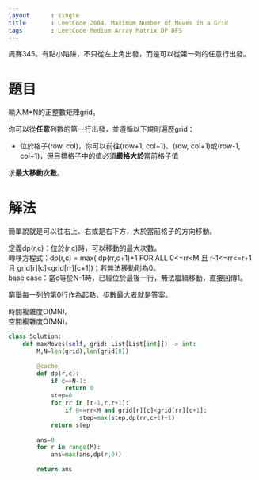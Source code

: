 ```yaml
--- 
layout      : single
title       : LeetCode 2684. Maximum Number of Moves in a Grid
tags        : LeetCode Medium Array Matrix DP DFS
---
```

周賽345。有點小陷阱，不只從左上角出發，而是可以從第一列的任意行出發。  

# 題目
輸入M\*N的正整數矩陣grid。  

你可以從**任意**列數的第一行出發，並遵循以下規則遍歷grid：  
- 位於格子(row, col)，你可以前往(row+1, col+1)、(row, col+1)或(row-1, col+1)，但目標格子中的值必須**嚴格大於**當前格子值  

求**最大移動次數**。  

# 解法
簡單說就是可以往右上、右或是右下方，大於當前格子的方向移動。  

定義dp(r,c)：位於(r,c)時，可以移動的最大次數。  
轉移方程式：dp(r,c) = max( dp(rr,c+1)+1 FOR ALL 0<=rr<M 且 r-1<=rr<=r+1 且 grid[r][c]<grid[rr][c+1])；若無法移動則為0。  
base case：當c等於N-1時，已經位於最後一行，無法繼續移動，直接回傳1。  

窮舉每一列的第0行作為起點，步數最大者就是答案。  

時間複雜度O(MN)。  
空間複雜度O(MN)。  

```python
class Solution:
    def maxMoves(self, grid: List[List[int]]) -> int:
        M,N=len(grid),len(grid[0])
        
        @cache
        def dp(r,c):
            if c==N-1: 
                return 0
            step=0
            for rr in [r-1,r,r+1]:
                if 0<=rr<M and grid[r][c]<grid[rr][c+1]: 
                    step=max(step,dp(rr,c+1)+1)  
            return step
        
        ans=0
        for r in range(M):
            ans=max(ans,dp(r,0))
            
        return ans
```
